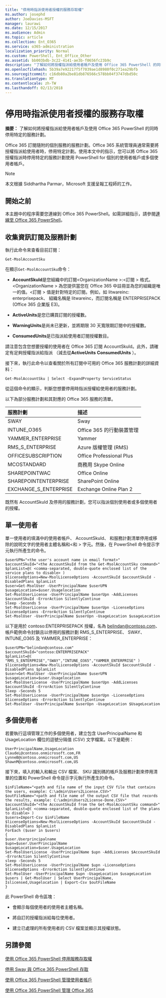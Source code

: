 ```yaml
---
title: "停用時指派使用者授權的服務存取權"
ms.author: josephd
author: JoeDavies-MSFT
manager: laurawi
ms.date: 12/15/2017
ms.audience: Admin
ms.topic: article
ms.collection: Ent_O365
ms.service: o365-administration
localization_priority: Normal
ms.custom: PowerShell, Ent_Office_Other
ms.assetid: bb003bdb-3c22-4141-ae3b-f0656fc23b9c
description: "了解如何將授權指派給使用者帳戶及使用 Office 365 PowerShell 的同時停用特定的服務計劃。"
ms.openlocfilehash: 5b39a7e92217f5f7039ae1d8980f0c271ea29bfb
ms.sourcegitcommit: c16db80a2be81db876566c578bb04f3747dbd50c
ms.translationtype: MT
ms.contentlocale: zh-TW
ms.lasthandoff: 02/13/2018
---
```

# <a name="disable-access-to-services-while-assigning-user-licenses"></a>停用時指派使用者授權的服務存取權

**摘要：** 了解如何將授權指派給使用者帳戶及使用 Office 365 PowerShell 的同時停用特定的服務計劃。
  
Office 365 訂閱隨附的個別服務的服務計劃。Office 365 系統管理員通常需要將授權指派給使用者時，停用特定計劃。使用本文中的指示，您可以將 Office 365 授權指派時停用特定的服務計劃使用 PowerShell for 個別的使用者帳戶或多個使用者帳戶。
  
> [!NOTE]
> 本文根據 Siddhartha Parmar，Microsoft 支援呈報工程師的工作。 
  
## <a name="before-you-begin"></a>開始之前

本主題中的程序需要您連線到 Office 365 PowerShell。如需詳細指示，請參閱[連線至 Office 365 PowerShell](connect-to-office-365-powershell.md)。
  
## <a name="collect-information-about-subscriptions-and-service-plans"></a>收集資訊訂閱及服務計劃

執行此命令來查看目前訂閱：
  
```
Get-MsolAccountSku
```

在顯示`Get-MsolAccountSku`命令：
  
- **AccountSkuId**是您組織中的訂閱\<OrganizationName >:\<訂閱 > 格式。\<OrganizationName > 為您提供當您在 Office 365 中註冊並為您的組織是唯一的值。\<訂閱 > 值是針對特定的訂閱。例如，如 litwareinc: enterprisepack、 組織名稱是 litwareinc，而訂閱名稱是 ENTERPRISEPACK (Office 365 企業版 E3)。
    
- **ActiveUnits**是您已購買訂閱的授權數。
    
- **WarningUnits**是尚未已更新，並將期限 30 天寬限期訂閱中的授權數。
    
- **ConsumedUnits**是已指派給使用者訂閱授權數目。
    
請注意包含您想要授權的使用者在 Office 365 訂閱 AccountSkuId。此外，請確定有足夠授權指派給指派 （減去從**ActiveUnits** **ConsumedUnits** ）。
  
接下來，執行此命令以查看關於所有訂閱中可用的 Office 365 服務計劃的詳細資料：
  
```
Get-MsolAccountSku | Select -ExpandProperty ServiceStatus
```

從這個命令的顯示，判斷您想要停用時指派授權給使用者的服務計劃。
  
以下為部分服務計劃和其對應的 Office 365 服務的清單。
  
|**服務計劃**|**描述**|
|:-----|:-----|
|SWAY  <br/> |Sway  <br/> |
|INTUNE_O365  <br/> |Office 365 的行動裝置管理  <br/> |
|YAMMER_ENTERPRISE  <br/> |Yammer  <br/> |
|RMS_S_ENTERPRISE  <br/> |Azure 版權管理 (RMS)  <br/> |
|OFFICESUBSCRIPTION  <br/> |Office Professional Plus  <br/> |
|MCOSTANDARD  <br/> |商務用 Skype Online  <br/> |
|SHAREPOINTWAC  <br/> |Office Online  <br/> |
|SHAREPOINTENTERPRISE  <br/> |SharePoint Online  <br/> |
|EXCHANGE_S_ENTERPRISE  <br/> |Exchange Online Plan 2  <br/> |
   
既然有 AccountSkuId 及停用的服務計劃，您可以指派個別使用者或多個使用者的授權。
  
## <a name="for-a-single-user"></a>單一使用者

單一使用者的填滿中的使用者帳戶、 AccountSkuId、 和服務計劃清單停用或移除的說明文字的使用者主體名稱和\<和 > 字元。然後，在 PowerShell 命令提示字元執行所產生的命令。
  
```
$userUPN="<the user's account name in email format>"
$accountSkuId="<the AccountSkuId from the Get-MsolAccountSku command>"
$planList=@( <comma-separated, double-quote enclosed list of the service plans to disable> )
$licenseOptions=New-MsolLicenseOptions -AccountSkuId $accountSkuId -DisabledPlans $planList
$user=Get-MsolUser -UserPrincipalName $userUPN
$usageLocation=$user.Usagelocation
Set-MsolUserLicense -UserPrincipalName $userUpn -AddLicenses $accountSkuId -ErrorAction SilentlyContinue
Sleep -Seconds 5
Set-MsolUserLicense -UserPrincipalName $userUpn -LicenseOptions $licenseOptions -ErrorAction SilentlyContinue
Set-MsolUser -UserPrincipalName $userUpn -UsageLocation $usageLocation
```

以下是用於 contoso:ENTERPRISEPACK 授權，名為 belindan@contoso.com、 帳戶範例命令封鎖且以停用的服務計劃 RMS_S_ENTERPRISE、 SWAY、 INTUNE_O365 及 YAMMER_ENTERPRISE：
  
```
$userUPN="belindan@contoso.com"
$accountSkuId="contoso:ENTERPRISEPACK"
$planList=@( "RMS_S_ENTERPRISE","SWAY","INTUNE_O365","YAMMER_ENTERPRISE" )
$licenseOptions=New-MsolLicenseOptions -AccountSkuId $accountSkuId -DisabledPlans $planList
$user=Get-MsolUser -UserPrincipalName $userUPN
$usageLocation=$user.Usagelocation
Set-MsolUserLicense -UserPrincipalName $userUpn -AddLicenses $accountSkuId -ErrorAction SilentlyContinue
Sleep -Seconds 5
Set-MsolUserLicense -UserPrincipalName $userUpn -LicenseOptions $licenseOptions -ErrorAction SilentlyContinue
Set-MsolUser -UserPrincipalName $userUpn -UsageLocation $UsageLocation
```

## <a name="for-multiple-users"></a>多個使用者

若要執行這項管理工作的多個使用者，建立包含 UserPrincipalName 和 UsageLocation 欄位的逗號分隔值 (CSV) 文字檔案。以下是範例：
  
```
UserPrincipalName,UsageLocation
ClaudeL@contoso.onmicrosoft.com,FR
LynneB@contoso.onmicrosoft.com,US
ShawnM@contoso.onmicrosoft.com,US
```

接下來，填入的輸入和輸出 CSV 檔案、 SKU 識別碼的帳戶及服務計劃來停用清單的位置和 PowerShell 命令提示字元執行所產生的命令。
  
```
$inFileName="<path and file name of the input CSV file that contains the users, example: C:\admin\Users2License.CSV>"
$outFileName="<path and file name of the output CSV file that records the results, example: C:\admin\Users2License-Done.CSV>"
$accountSkuId="<the AccountSkuId from the Get-MsolAccountSku command>"
$planList=@( <comma-separated, double-quote enclosed list of the plans to disable> )
$users=Import-Csv $inFileName
$licenseOptions=New-MsolLicenseOptions -AccountSkuId $accountSkuId -DisabledPlans $planList
ForEach ($user in $users)
{
$user.Userprincipalname
$upn=$user.UserPrincipalName
$usageLocation=$user.UsageLocation
Set-MsolUserLicense -UserPrincipalName $upn -AddLicenses $AccountSkuId -ErrorAction SilentlyContinue
sleep -Seconds 5
Set-MsolUserLicense -UserPrincipalName $upn -LicenseOptions $licenseOptions -ErrorAction SilentlyContinue
Set-MsolUser -UserPrincipalName $upn -UsageLocation $usageLocation
$users | Get-MsolUser | Select UserPrincipalName, Islicensed,Usagelocation | Export-Csv $outFileName
}
```

此 PowerShell 命令區塊：
  
- 會顯示每個使用者的使用者主體名稱。
    
- 將自訂的授權指派給每位使用者。
    
- 建立已處理的所有使用者的 CSV 檔案並顯示其授權狀態。
    
## <a name="see-also"></a>另請參閱

#### 

[使用 Office 365 PowerShell 停用服務存取權](disable-access-to-services-with-office-365-powershell.md)
  
[停用 Sway 與 Office 365 PowerShell 存取](disable-access-to-sway-with-office-365-powershell.md)
  
[使用 Office 365 PowerShell 管理使用者帳戶](manage-user-accounts-and-licenses-with-office-365-powershell.md)
  
[使用 Office 365 PowerShell 管理 Office 365](manage-office-365-with-office-365-powershell.md)

